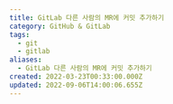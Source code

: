 ```yaml
---
title: GitLab 다른 사람의 MR에 커밋 추가하기
category: GitHub & GitLab
tags:
  - git
  - gitlab
aliases:
  - GitLab 다른 사람의 MR에 커밋 추가하기
created: 2022-03-23T00:33:00.000Z
updated: 2022-09-06T14:00:06.655Z
---
```

